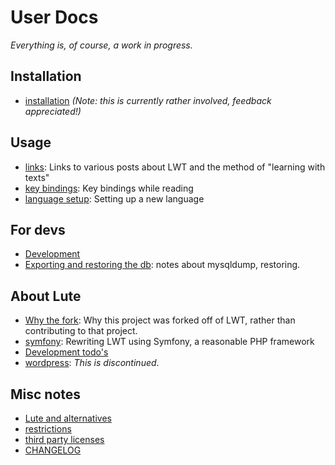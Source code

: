 # User Docs

_Everything is, of course, a work in progress._

## Installation

* [installation](./installation.md) _(Note: this is currently rather involved, feedback appreciated!)_

## Usage

* [links](./links.md): Links to various posts about LWT and the method of "learning with texts"
* [key bindings](./keybind.md): Key bindings while reading
* [language setup](./langsetup.md): Setting up a new language

## For devs

* [Development](./development.md)
* [Exporting and restoring the db](./db_export_restore.md): notes about mysqldump, restoring.

## About Lute

* [Why the fork](./why_the_fork.md): Why this project was forked off of LWT, rather than contributing to that project.
* [symfony](./symfony.md): Rewriting LWT using Symfony, a reasonable PHP framework
* [Development todo's](./todo.md)
* [wordpress](./wordpress.md): _This is discontinued_.

## Misc notes

* [Lute and alternatives](./lute_and_alternatives.md)
* [restrictions](./restrictions.md)
* [third party licenses](./thirdpartylicenses.md)
* [CHANGELOG](./CHANGELOG.md)
